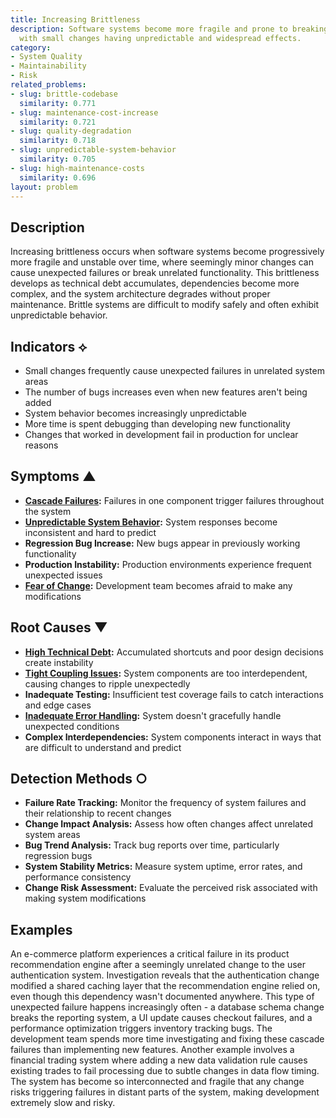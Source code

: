 ```yaml
---
title: Increasing Brittleness
description: Software systems become more fragile and prone to breaking over time,
  with small changes having unpredictable and widespread effects.
category:
- System Quality
- Maintainability
- Risk
related_problems:
- slug: brittle-codebase
  similarity: 0.771
- slug: maintenance-cost-increase
  similarity: 0.721
- slug: quality-degradation
  similarity: 0.718
- slug: unpredictable-system-behavior
  similarity: 0.705
- slug: high-maintenance-costs
  similarity: 0.696
layout: problem
---
```


## Description

Increasing brittleness occurs when software systems become progressively more fragile and unstable over time, where seemingly minor changes can cause unexpected failures or break unrelated functionality. This brittleness develops as technical debt accumulates, dependencies become more complex, and the system architecture degrades without proper maintenance. Brittle systems are difficult to modify safely and often exhibit unpredictable behavior.

## Indicators ⟡

- Small changes frequently cause unexpected failures in unrelated system areas
- The number of bugs increases even when new features aren't being added
- System behavior becomes increasingly unpredictable
- More time is spent debugging than developing new functionality
- Changes that worked in development fail in production for unclear reasons

## Symptoms ▲

- **[Cascade Failures](cascade-failures.md):** Failures in one component trigger failures throughout the system
- **[Unpredictable System Behavior](unpredictable-system-behavior.md):** System responses become inconsistent and hard to predict
- **Regression Bug Increase:** New bugs appear in previously working functionality
- **Production Instability:** Production environments experience frequent unexpected issues
- **[Fear of Change](fear-of-change.md):** Development team becomes afraid to make any modifications

## Root Causes ▼

- **[High Technical Debt](high-technical-debt.md):** Accumulated shortcuts and poor design decisions create instability
- **[Tight Coupling Issues](tight-coupling-issues.md):** System components are too interdependent, causing changes to ripple unexpectedly
- **Inadequate Testing:** Insufficient test coverage fails to catch interactions and edge cases
- **[Inadequate Error Handling](inadequate-error-handling.md):** System doesn't gracefully handle unexpected conditions
- **Complex Interdependencies:** System components interact in ways that are difficult to understand and predict

## Detection Methods ○

- **Failure Rate Tracking:** Monitor the frequency of system failures and their relationship to recent changes
- **Change Impact Analysis:** Assess how often changes affect unrelated system areas
- **Bug Trend Analysis:** Track bug reports over time, particularly regression bugs
- **System Stability Metrics:** Measure system uptime, error rates, and performance consistency
- **Change Risk Assessment:** Evaluate the perceived risk associated with making system modifications

## Examples

An e-commerce platform experiences a critical failure in its product recommendation engine after a seemingly unrelated change to the user authentication system. Investigation reveals that the authentication change modified a shared caching layer that the recommendation engine relied on, even though this dependency wasn't documented anywhere. This type of unexpected failure happens increasingly often - a database schema change breaks the reporting system, a UI update causes checkout failures, and a performance optimization triggers inventory tracking bugs. The development team spends more time investigating and fixing these cascade failures than implementing new features. Another example involves a financial trading system where adding a new data validation rule causes existing trades to fail processing due to subtle changes in data flow timing. The system has become so interconnected and fragile that any change risks triggering failures in distant parts of the system, making development extremely slow and risky.